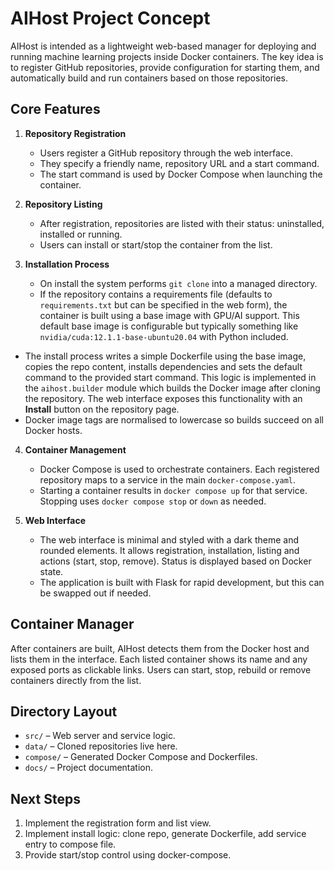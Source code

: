# AIHost Project Concept

AIHost is intended as a lightweight web-based manager for deploying
and running machine learning projects inside Docker containers. The
key idea is to register GitHub repositories, provide configuration for
starting them, and automatically build and run containers based on
those repositories.

## Core Features

1. **Repository Registration**
   - Users register a GitHub repository through the web interface.
   - They specify a friendly name, repository URL and a start command.
   - The start command is used by Docker Compose when launching the
     container.

2. **Repository Listing**
   - After registration, repositories are listed with their status:
     uninstalled, installed or running.
   - Users can install or start/stop the container from the list.

3. **Installation Process**
   - On install the system performs `git clone` into a managed
     directory.
   - If the repository contains a requirements file (defaults to
     `requirements.txt` but can be specified in the web form), the
     container is built using a base image with GPU/AI support. This
    default base image is configurable but typically something like
    `nvidia/cuda:12.1.1-base-ubuntu20.04` with Python included.
  - The install process writes a simple Dockerfile using the base
    image, copies the repo content, installs dependencies and sets the
    default command to the provided start command. This logic is
    implemented in the `aihost.builder` module which builds the Docker
    image after cloning the repository. The web interface exposes this
    functionality with an **Install** button on the repository page.
  - Docker image tags are normalised to lowercase so builds succeed on
    all Docker hosts.

4. **Container Management**
   - Docker Compose is used to orchestrate containers. Each registered
     repository maps to a service in the main `docker-compose.yaml`.
   - Starting a container results in `docker compose up` for that
     service. Stopping uses `docker compose stop` or `down` as needed.

5. **Web Interface**
   - The web interface is minimal and styled with a dark theme and
     rounded elements. It allows registration, installation, listing and
     actions (start, stop, remove). Status is displayed based on Docker
     state.
   - The application is built with Flask for rapid development, but
     this can be swapped out if needed.


## Container Manager

After containers are built, AIHost detects them from the Docker host and lists them in the interface. Each listed container shows its name and any exposed ports as clickable links. Users can start, stop, rebuild or remove containers directly from the list.

## Directory Layout

- `src/` – Web server and service logic.
- `data/` – Cloned repositories live here.
- `compose/` – Generated Docker Compose and Dockerfiles.
- `docs/` – Project documentation.

## Next Steps

1. Implement the registration form and list view.
2. Implement install logic: clone repo, generate Dockerfile, add
   service entry to compose file.
3. Provide start/stop control using docker-compose.

